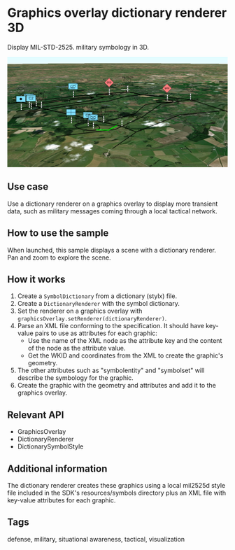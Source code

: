 # Graphics overlay dictionary renderer 3D

Display MIL-STD-2525. military symbology in 3D.

![Image of graphics overlay dictionary renderer 3D](GraphicsOverlayDictionaryRenderer3D.png)

## Use case

Use a dictionary renderer on a graphics overlay to display more transient data, such as military messages coming through a local tactical network.

## How to use the sample

When launched, this sample displays a scene with a dictionary renderer. Pan and zoom to explore the scene.

## How it works

1. Create a `SymbolDictionary` from a dictionary (stylx) file.
2. Create a `DictionaryRenderer` with the symbol dictionary.
3. Set the renderer on a graphics overlay with `graphicsOverlay.setRenderer(dictionaryRenderer)`.
4. Parse an XML file conforming to the specification. It should have key-value pairs to use as attributes for each graphic:
    * Use the name of the XML node as the attribute key and the content of the node as the attribute value.
    * Get the WKID and coordinates from the XML to create the graphic's geometry.
5. The other attributes such as "symbolentity" and "symbolset" will describe the symbology for the graphic.
6. Create the graphic with the geometry and attributes and add it to the graphics overlay.

## Relevant API

* GraphicsOverlay
* DictionaryRenderer
* DictionarySymbolStyle

## Additional information

The dictionary renderer creates these graphics using a local mil2525d style file included in the SDK's resources/symbols directory plus an XML file with key-value attributes for each graphic.

## Tags

defense, military, situational awareness, tactical, visualization
